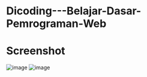 # Dicoding---Belajar-Dasar-Pemrograman-Web
# Screenshot
![image](https://user-images.githubusercontent.com/48237280/133794099-2c999387-30c2-4a2b-8ee4-bd7198092a7d.png)
![image](https://user-images.githubusercontent.com/48237280/133794259-f29e4297-503a-4aca-8c06-1da1c5acfa97.png)
